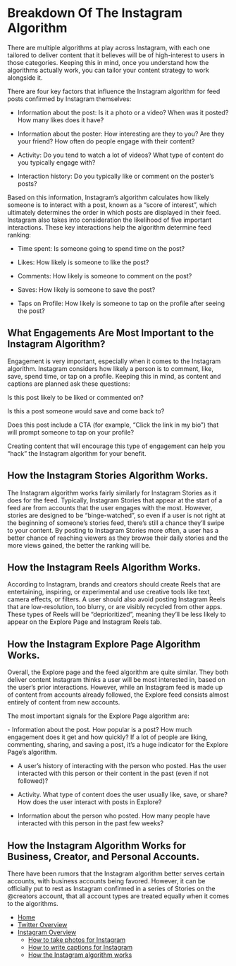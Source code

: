 # Breakdown Of The Instagram Algorithm


There are multiple algorithms at play across Instagram, with each one tailored to deliver content that it believes will be of high-interest to users in those categories. Keeping this in mind, once you understand how the algorithms actually work, you can tailor your content strategy to work alongside it.

There are four key factors that influence the Instagram algorithm for feed posts confirmed by Instagram themselves:

- Information about the post: Is it a photo or a video? When was it posted? How many likes does it have?

- Information about the poster: How interesting are they to you? Are they your friend? How often do people engage with their content?

- Activity: Do you tend to watch a lot of videos? What type of content do you typically engage with?

- Interaction history: Do you typically like or comment on the poster’s posts?

Based on this information, Instagram’s algorithm calculates how likely someone is to interact with a post, known as a “score of interest”, which ultimately determines the order in which posts are displayed in their feed. Instagram also takes into consideration the likelihood of five important interactions. These key interactions help the algorithm determine feed ranking:

- Time spent: Is someone going to spend time on the post?

- Likes: How likely is someone to like the post?

- Comments: How likely is someone to comment on the post?

- Saves: How likely is someone to save the post?

- Taps on Profile: How likely is someone to tap on the profile after seeing the post?



## What Engagements Are Most Important to the Instagram Algorithm?

Engagement is very important, especially when it comes to the Instagram algorithm.  Instagram considers how likely a person is to comment, like, save, spend time, or tap on a profile. Keeping this in mind, as content and captions are planned ask these questions:

Is this post likely to be liked or commented on?

Is this a post someone would save and come back to?

Does this post include a CTA (for example, “Click the link in my bio”) that will prompt someone to tap on your profile?

Creating content that will encourage this type of engagement can help you “hack” the Instagram algorithm for your benefit.

## How the Instagram Stories Algorithm Works.

The Instagram algorithm works fairly similarly for Instagram Stories as it does for the feed. Typically, Instagram Stories that appear at the start of a feed are from accounts that the user engages with the most. However, stories are designed to be “binge-watched”, so even if a user is not right at the beginning of someone’s stories feed, there’s still a chance they’ll swipe to your content. By posting to Instagram Stories more often, a user has a better chance of reaching viewers as they browse their daily stories and the more views gained, the better the ranking will be.

## How the Instagram Reels Algorithm Works.

According to Instagram, brands and creators should create Reels that are entertaining, inspiring, or experimental and use creative tools like text, camera effects, or filters. A user should also avoid posting Instagram Reels that are low-resolution, too blurry, or are visibly recycled from other apps. These types of Reels will be “deprioritized”, meaning they’ll be less likely to appear on the Explore Page and Instagram Reels tab.





## How the Instagram Explore Page Algorithm Works.

Overall, the Explore page and the feed algorithm are quite similar. They both deliver content Instagram thinks a user will be most interested in, based on the user’s prior interactions. However, while an Instagram feed is made up of content from accounts already followed, the Explore feed consists almost entirely of content from new accounts.

The most important signals for the Explore Page algorithm are:

​​- Information about the post. How popular is a post? How much engagement does it get and how quickly? If a lot of people are liking, commenting, sharing, and saving a post, it’s a huge indicator for the Explore Page’s algorithm.

- A user’s history of interacting with the person who posted. Has the user interacted with this person or their content in the past (even if not followed)?

- Activity. What type of content does the user usually like, save, or share? How does the user interact with posts in Explore?

- Information about the person who posted. How many people have interacted with this person in the past few weeks?

## How the Instagram Algorithm Works for Business, Creator, and Personal Accounts.

There have been rumors that the Instagram algorithm better serves certain accounts, with business accounts being favored. However, it can be officially put to rest as Instagram confirmed in a series of Stories on the @creators account, that all account types are treated equally when it comes to the algorithms.

- [Home](./README.md)
- [Twitter Overview](./twitter-overview.md)
- [Instagram Overview](./instagram-overview.md)
  - [How to take photos for Instagram](./take-pics-for-insta.md)
  - [How to write captions for Instagram](./write-captions-for-insta.md)
  - [How the Instagram algorithm works](./algorithm-insta.md)
